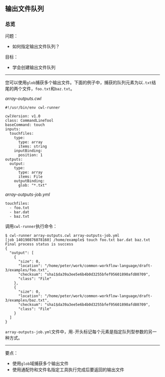 ## 输出文件队列

### 总览

问题：

* 如何指定输出文件队列？

目标：

* 学会创建输出文件队列

-----

您可以使用`glob`捕获多个输出文件。下面的例子中，捕获的队列元素为以`.txt`结尾的两个文件，`foo.txt`和`baz.txt`。

*array-outputs.cwl*

~~~
#!/usr/bin/env cwl-runner

cwlVersion: v1.0
class: CommandLineTool
baseCommand: touch
inputs:
  touchfiles:
    type:
      type: array
      items: string
    inputBinding:
      position: 1
outputs:
  output:
    type:
      type: array
      items: File
    outputBinding:
      glob: "*.txt"

~~~

*array-outputs-job.yml*

~~~
touchfiles:
  - foo.txt
  - bar.dat
  - baz.txt

~~~

调用`cwl-runner`执行命令：

~~~
$ cwl-runner array-outputs.cwl array-outputs-job.yml
[job 140190876078160] /home/example$ touch foo.txt bar.dat baz.txt
Final process status is success
{
  "output": [
    {
      "size": 0,
      "location": "/home/peter/work/common-workflow-language/draft-3/examples/foo.txt",
      "checksum": "sha1$da39a3ee5e6b4b0d3255bfef95601890afd80709",
      "class": "File"
    },
    {
      "size": 0,
      "location": "/home/peter/work/common-workflow-language/draft-3/examples/baz.txt",
      "checksum": "sha1$da39a3ee5e6b4b0d3255bfef95601890afd80709",
      "class": "File"
    }
  ]
}
~~~

`array-outputs-job.yml`文件中，用`-`开头标记每个元素是指定队列型参数的另一种方式。

-----

要点：

* 使用`glob`域捕获多个输出文件
* 使用通配符和文件名指定工具执行完成后要返回的输出文件
